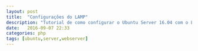 ```yaml
---
layout: post
title:  "Configurações do LAMP"
description: "Tutorial de como configurar o Ubuntu Server 16.04 com o LAMP"
date:   2016-09-07 22:33
categories: php
tags: [ubuntu,server,webserver]
---
```


